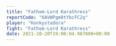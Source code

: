 ```yaml
---
title: "Fathom-Lord Karathress"
reportCode: "6AVWPgm8tYbcFC2q"
player: "Konkystadora"
fight: "Fathom-Lord Karathress"
date: 2021-10-20T19:00:04.987000+00:00
---
```

